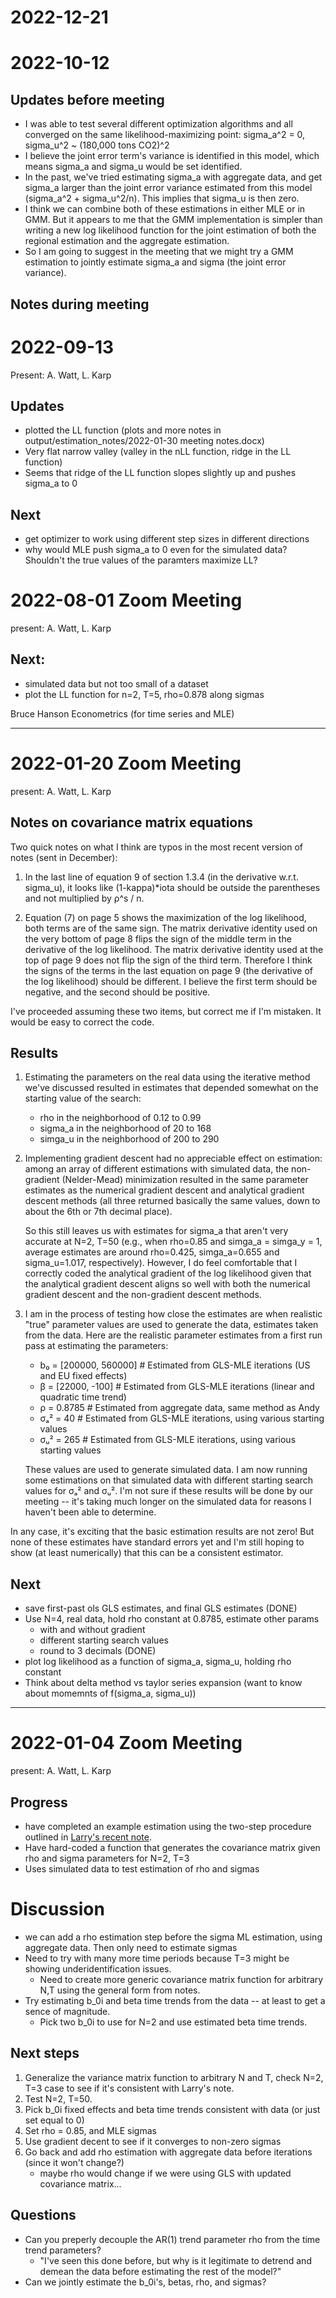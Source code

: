 # 2022-12-21
# 


# 2022-10-12
## Updates before meeting
- I was able to test several different optimization algorithms and all converged on the same likelihood-maximizing point: sigma_a^2 = 0, sigma_u^2 ~ (180,000 tons CO2)^2
- I believe the joint error term's variance is identified in this model, which means sigma_a and sigma_u would be set identified.
- In the past, we've tried estimating sigma_a with aggregate data, and get sigma_a larger than the joint error variance estimated from this model (sigma_a^2 + sigma_u^2/n). This implies that sigma_u is then zero.
- I think we can combine both of these estimations in either MLE or in GMM. But it appears to me that the GMM implementation is simpler than writing a new log likelihood function for the joint estimation of both the regional estimation and the aggregate estimation.
- So I am going to suggest in the meeting that we might try a GMM estimation to jointly estimate sigma_a and sigma (the joint error variance).

## Notes during meeting




# 2022-09-13
Present: A. Watt, L. Karp

## Updates
- plotted the LL function (plots and more notes in output/estimation_notes/2022-01-30 meeting notes.docx)
- Very flat narrow valley (valley in the nLL function, ridge in the LL function)
- Seems that ridge of the LL function slopes slightly up and pushes sigma_a to 0

## Next
- get optimizer to work using different step sizes in different directions
- why would MLE push sigma_a to 0 even for the simulated data? Shouldn't the true values of the paramters maximize LL?



# 2022-08-01 Zoom Meeting
present: A. Watt, L. Karp



## Next:
- simulated data but not too small of a dataset
- plot the LL function for n=2, T=5, rho=0.878 along sigmas

Bruce Hanson Econometrics (for time series and MLE)


___
# 2022-01-20 Zoom Meeting
present: A. Watt, L. Karp

## Notes on covariance matrix equations
Two quick notes on what I think are typos in the most recent version of notes (sent in December):
1. In the last line of equation 9 of section 1.3.4 (in the derivative w.r.t. sigma_u), it looks like (1-kappa)*iota should be outside the parentheses and not multiplied by ρ^s / n. 

2. Equation (7) on page 5 shows the maximization of the log likelihood, both terms are of the same sign. The matrix derivative identity used on the very bottom of page 8 flips the sign of the middle term in the derivative of the log likelihood. The matrix derivative identity used at the top of page 9 does not flip the sign of the third term. Therefore I think the signs of the terms in the last equation on page 9 (the derivative of the log likelihood) should be different. I believe the first term should be negative, and the second should be positive.

I've proceeded assuming these two items, but correct me if I'm mistaken. It would be easy to correct the code.

## Results
1. Estimating the parameters on the real data using the iterative method we've discussed resulted in estimates that depended somewhat on the starting value of the search:
    - rho in the neighborhood of 0.12 to 0.99
    - sigma_a in the neighborhood of 20 to 168
    - simga_u in the neighborhood of 200 to 290

2. Implementing gradient descent had no appreciable effect on estimation: among an array of different estimations with simulated data, the non-gradient (Nelder-Mead) minimization resulted in the same parameter estimates as the numerical gradient descent and analytical gradient descent methods (all three returned basically the same values, down to about the 6th or 7th decimal place). 

    So this still leaves us with estimates for sigma_a that aren't very accurate at N=2, T=50 (e.g., when rho=0.85 and simga_a = simga_y = 1, average estimates are around rho=0.425, simga_a=0.655 and sigma_u=1.017, respectively). However, I do feel comfortable that I correctly coded the analytical gradient of the log likelihood given that the analytical gradient descent aligns so well with both the numerical gradient descent and the non-gradient descent methods.

3. I am in the process of testing how close the estimates are when realistic "true" parameter values are used to generate the data, estimates taken from the data. Here are the realistic parameter estimates from a first run pass at estimating the parameters:
    - b₀ = [200000, 560000]  # Estimated from GLS-MLE iterations (US and EU fixed effects)
    - β  = [22000, -100]     # Estimated from GLS-MLE iterations (linear and quadratic time trend)
    - ρ  = 0.8785            # Estimated from aggregate data, same method as Andy
    - σₐ² = 40               # Estimated from GLS-MLE iterations, using various starting values
    - σᵤ² = 265              # Estimated from GLS-MLE iterations, using various starting values

    These values are used to generate simulated data. I am now running some estimations on that simulated data with different starting search values for σₐ² and σᵤ². I'm not sure if these results will be done by our meeting -- it's taking much longer on the simulated data for reasons I haven't been able to determine. 


In any case, it's exciting that the basic estimation results are not zero! But none of these estimates have standard errors yet and I'm still hoping to show (at least numerically) that this can be a consistent estimator.

## Next
- save first-past ols GLS estimates, and final GLS estimates (DONE)
- Use N=4, real data, hold rho constant at 0.8785, estimate other params
    - with and without gradient 
    - different starting search values
    - round to 3 decimals (DONE)
- plot log likelihood as a function of sigma_a, sigma_u, holding rho constant
- Think about delta method vs taylor series expansion (want to know about momemnts of f(sigma_a, sigma_u))





___
# 2022-01-04 Zoom Meeting
present: A. Watt, L. Karp

## Progress
- have completed an example estimation using the two-step procedure outlined in [Larry's recent note](https://github.com/acwatt/karp_ranking_policies/blob/main/docs/larry/2021-12_new_writeup_after_statistics_consulting.pdf).
- Have hard-coded a function that generates the covariance matrix given rho and sigma parameters for N=2, T=3
- Uses simulated data to test estimation of rho and sigmas

# Discussion
- we can add a rho estimation step before the sigma ML estimation, using aggregate data. Then only need to estimate sigmas
- Need to try with many more time periods because T=3 might be showing underidentification issues.
    - Need to create more generic covariance matrix function for arbitrary N,T using the general form from notes.
- Try estimating b_0i and beta time trends from the data -- at least to get a sence of magnitude.
    - Pick two b_0i to use for N=2 and use estimated beta time trends.


## Next steps
1. Generalize the variance matrix function to arbitrary N and T, check N=2, T=3 case to see if it's consistent with Larry's note.
2. Test N=2, T=50.
3. Pick b_0i fixed effects and beta time trends consistent with data (or just set equal to 0)
4. Set rho = 0.85, and MLE sigmas
5. Use gradient decent to see if it converges to non-zero sigmas
6. Go back and add rho estimation with aggregate data before iterations (since it won't change?)
    - maybe rho would change if we were using GLS with updated covariance matrix...


## Questions
- Can you preperly decouple the AR(1) trend parameter rho from the time trend parameters?
    - "I've seen this done before, but why is it legitimate to detrend and demean the data before estimating the rest of the model?"
- Can we jointly estimate the b_0i's, betas, rho, and sigmas?
